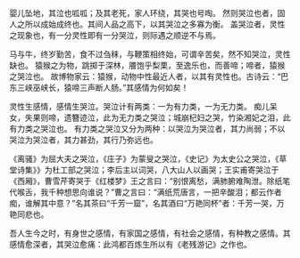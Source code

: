 婴儿坠地，其泣也呱呱；及其老死，家人环绕，其哭也号啕。
然则哭泣也者，固人之所以成始成终也。其间人品之高下，以其哭泣之多寡为衡。
盖哭泣者，灵性之现象也，有一分灵性即有一分哭泣，则际遇之顺逆不与焉。 

马与牛，终岁勤苦，食不过刍秣，与鞭策相终始，可谓辛苦矣，然不知哭泣，灵性缺也。
猿猴之为物，跳掷于深林，餍饱乎梨栗，至逸乐也，而善啼；啼者，猿猴之哭泣也。
故博物家云：猿猴，动物中性最近人者，以其有灵性也。古诗云：“巴东三峡巫峡长，猿啼三声断人肠。”其感情为何如矣！ 

灵性生感情，感情生哭泣。哭泣计有两类：一为有力类，一为无力类。
痴儿呆女，失果则啼，遗簪迹泣，此为无力类之哭泣；城崩杞妇之哭，竹染湘妃之泪，此有力类之哭泣也。
有力类之哭泣又分为两种：以哭泣为哭泣者，其力尚弱；不以哭泣为哭泣者，其力甚劲，其行乃弥远也。 

《离骚》为屈大夫之哭泣，《庄子》为蒙叟之哭泣，《史记》为太史公之哭泣，《草堂诗集》》为杜工部之哭泣；李后主以词哭，八大山人以画哭；王实甫寄哭泣于《西厢》，曹雪芹寄哭于《红楼梦》王之言曰：“别恨离愁，满肺腑难陶泄。除纸笔代喉舌，我千种想思向谁说？”曹之言曰：“满纸荒唐言，一把辛酸泪；都云作者痴，谁解其中意？”名其茶曰“千芳一窟”，名其酒曰“万艳同杯”者：千芳一哭，万艳同悲也。

吾人生今之时，有身世之感情，有家国之感情，有社会之感情，有种教之感情。其感情愈深者，其哭泣愈痛：此鸿都百炼生所以有《老残游记》之作也。

